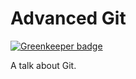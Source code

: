 # Advanced Git

[![Greenkeeper badge](https://badges.greenkeeper.io/kahlil/advanced-git.svg)](https://greenkeeper.io/)

A talk about Git.

